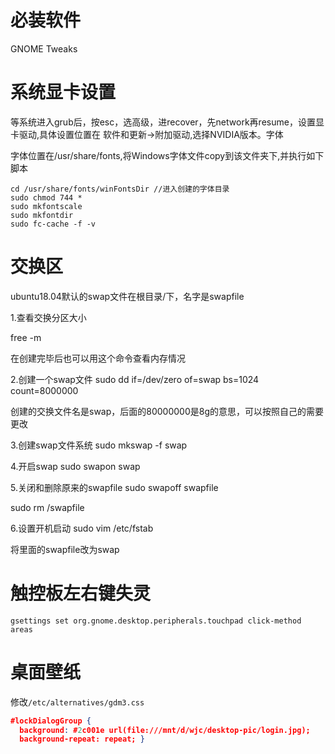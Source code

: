 # 必装软件

GNOME Tweaks

# 系统显卡设置

等系统进入grub后，按esc，选高级，进recover，先network再resume，设置显卡驱动,具体设置位置在 软件和更新->附加驱动,选择NVIDIA版本。字体

字体位置在/usr/share/fonts,将Windows字体文件copy到该文件夹下,并执行如下脚本

```shell
cd /usr/share/fonts/winFontsDir //进入创建的字体目录 
sudo chmod 744 * 
sudo mkfontscale 
sudo mkfontdir 
sudo fc-cache -f -v 
```

# 交换区

ubuntu18.04默认的swap文件在根目录/下，名字是swapfile

1.查看交换分区大小

free -m 

在创建完毕后也可以用这个命令查看内存情况

2.创建一个swap文件
sudo dd if=/dev/zero of=swap bs=1024 count=8000000

创建的交换文件名是swap，后面的80000000是8g的意思，可以按照自己的需要更改

3.创建swap文件系统
sudo mkswap -f swap

4.开启swap
sudo swapon swap

5.关闭和删除原来的swapfile
sudo swapoff  swapfile

sudo rm /swapfile

6.设置开机启动
sudo vim /etc/fstab

将里面的swapfile改为swap

# 触控板左右键失灵

```shell
gsettings set org.gnome.desktop.peripherals.touchpad click-method areas
```
#  桌面壁纸

修改`/etc/alternatives/gdm3.css`

```json
#lockDialogGroup {
  background: #2c001e url(file:///mnt/d/wjc/desktop-pic/login.jpg);
  background-repeat: repeat; }
```

